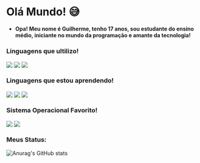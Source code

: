 # Olá Mundo! 😅

- **Opa! Meu nome é Guilherme, tenho 17 anos, sou estudante do ensino médio, iniciante no mundo da programação e amante da tecnologia!**

### Linguagens que ultilizo!

<div class="html" style= "display: inline_block;">
<img align="center" alt"aaa" src="https://img.shields.io/badge/HTML-239120?style=for-the-badge&logo=html5&logoColor=white&color=orange">
<img align="center" alt"aaa" src="https://img.shields.io/badge/CSS3-1572B6?style=for-the-badge&logo=css3&logoColor=white">
<img align="center" alt"aaa" src="https://img.shields.io/badge/C-00599C?style=for-the-badge&logo=c&logoColor=white">
</div>

### Linguagens que estou aprendendo!

<div class="html" style= "display: inline_block;">
<img align="center" alt"aaa" src="https://img.shields.io/badge/Python-3776AB?style=for-the-badge&logo=python&logoColor=white">
<img align="center" alt"aaa" src="https://img.shields.io/badge/JavaScript-F7DF1E?style=for-the-badge&logo=javascript&logoColor=black">
<img align="center" alt"aaa" src="https://img.shields.io/badge/C%23-239120?style=for-the-badge&logo=c-sharp&logoColor=white">
</div>

### Sistema Operacional Favorito!

<div class="sistema" style="display: inline_block;">
<img align="center" alt"bbb" src="https://img.shields.io/badge/Debian-A81D33?style=for-the-badge&logo=debian&logoColor=white">
<img align="center" alt"bbb" src="https://img.shields.io/badge/Linux-FCC624?style=for-the-badge&logo=linux&logoColor=black">
</div>




### Meus Status:


![Anurag's GitHub stats](https://github-readme-stats.vercel.app/api?username=guilhermedev2006&show_icons=true&theme=dracula)
